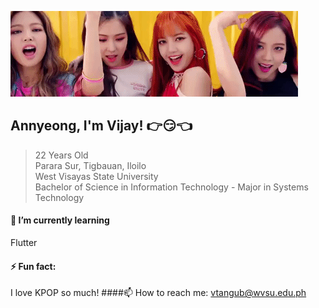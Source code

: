 <img src="giphy.gif"></img>
## Annyeong, I'm Vijay! :point_right::smirk::point_left:
> 22 Years Old<br>
  Parara Sur, Tigbauan, Iloilo <br>
  West Visayas State University<br>
  Bachelor of Science in Information Technology - Major in Systems Technology<br>
  
#### 🌱 I’m currently learning
Flutter
#### ⚡ Fun fact:
I love KPOP so much!
####📫 How to reach me: vtangub@wvsu.edu.ph
<!--
**SoneVijay/SoneVijay** is a ✨ _special_ ✨ repository because its `README.md` (this file) appears on your GitHub profile.

Here are some ideas to get you started:

- 🔭 I’m currently working on ...
- 🌱 I’m currently learning ...
- 👯 I’m looking to collaborate on ...
- 🤔 I’m looking for help with ...
- 💬 Ask me about ...
- 📫 How to reach me: ...
- 😄 Pronouns: ...
- ⚡ Fun fact: ...
-->
